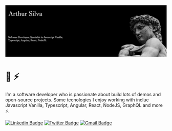 <img src="https://raw.githubusercontent.com/Artrogeno/Artrogeno/master/banner-header-cropped.jpg" alt="banner that says Arthur SIlva - software Developer, Specialist in Javascript Vanilla, Typescript, Angular, React, NodeJS">

# 🐒 ⚡

I’m a software developer who is passionate about build lots of demos and open-source projects.
Some tecnologies I enjoy working with inclue Javascript Vanilla, Typescript, Angular, React, NodeJS, GraphQL and more ⚡.

[![Linkedin Badge](https://img.shields.io/badge/-Arthur%20Silva-466432?style=flat-square&logo=Linkedin&logoColor=white&link=https://www.linkedin.com/in/arthur-costa-da-silva/)](https://www.linkedin.com/in/arthur-costa-da-silva/)
[![Twitter Badge](https://img.shields.io/badge/-@artrogeno-466432?style=flat-square&labelColor=466432&logo=twitter&logoColor=white&link=https://twitter.com/artrogeno)](https://twitter.com/artrogeno)
[![Gmail Badge](https://img.shields.io/badge/-artrogeno@gmail.com-466432?style=flat-square&logo=Gmail&logoColor=white&link=mailto:artrogeno@gmail.com)](mailto:artrogeno@gmail.com)
